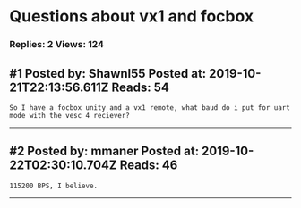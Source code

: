 # Questions about vx1 and focbox

### Replies: 2 Views: 124

## \#1 Posted by: Shawnl55 Posted at: 2019-10-21T22:13:56.611Z Reads: 54

```
So I have a focbox unity and a vx1 remote, what baud do i put for uart mode with the vesc 4 reciever?
```

---
## \#2 Posted by: mmaner Posted at: 2019-10-22T02:30:10.704Z Reads: 46

```
115200 BPS, I believe.
```

---
